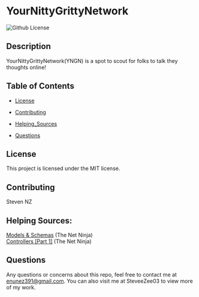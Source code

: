  # YourNittyGrittyNetwork
![Github License](https://img.shields.io/badge/license-MIT-blue.svg)

## <b>Description</b>
YourNittyGrittyNetwork(YNGN) is a spot to scout for folks to talk they thoughts online!
## <b>Table of Contents</b>

* [License](#license)

* [Contributing](#contributing)

* [Helping_Sources](#Helping_Sources)

* [Questions](#questions)

## <b>License</b>
This project is licensed under the MIT license.

## <b>Contributing</b>
Steven NZ
<br>
## <b> Helping Sources:</b> <br>
<a href="https://youtu.be/O8IipcpTmYU"> Models & Schemas</a> (The Net Ninja) <br>
<a href="https://youtu.be/oEHHjs1UVXQ"> Controllers [Part 1]</a> (The Net Ninja)

## <b>Questions</b>
Any questions or concerns about this repo, feel free to contact me at enunez391@gmail.com.  You can also visit me at SteveeZee03  to view more of my work.

